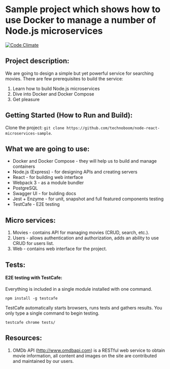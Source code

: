 # Sample project which shows how to use Docker to manage a number of Node.js microservices
[![Code Climate](https://codeclimate.com/github/technoboom/node-react-microservices-sample/badges/gpa.svg)](https://codeclimate.com/github/technoboom/node-react-microservices-sample)

## Project description:
We are going to design a simple but yet powerful service for searching movies.
There are few prerequisites to build the service:
1. Learn how to build Node.js microservices
2. Dive into Docker and Docker Compose
3. Get pleasure

## Getting Started (How to Run and Build):
Clone the project:
`git clone https://github.com/technoboom/node-react-microservices-sample`.

## What we are going to use:
- Docker and Docker Compose - they will help us to build and manage
containers
- Node.js (Express) - for designing APIs and creating servers
- React - for building web interface
- Webpack 3 - as a module bundler
- PostgreSQL
- Swagger UI - for bulding docs
- Jest + Enzyme - for unit, snapshot and full featured
components testing
- TestCafe - E2E testing

## Micro services:
1. Movies - contains API for managing movies (CRUD, search, etc.).
2. Users - allows authentication and authorization, adds
an ability to use CRUD for users list.
3. Web - contains web interface for the project.

## Tests:
#### E2E testing with TestCafe:
Everything is included in a single module installed with one command.
```
npm install -g testcafe
```
TestCafe automatically starts browsers, runs tests and gathers results. You only type a single command to begin testing.
```
testcafe chrome tests/
```

## Resources:
1. OMDb API (http://www.omdbapi.com) is a RESTful web service
to obtain movie information, all content and images on the site are contributed and maintained by our users.
